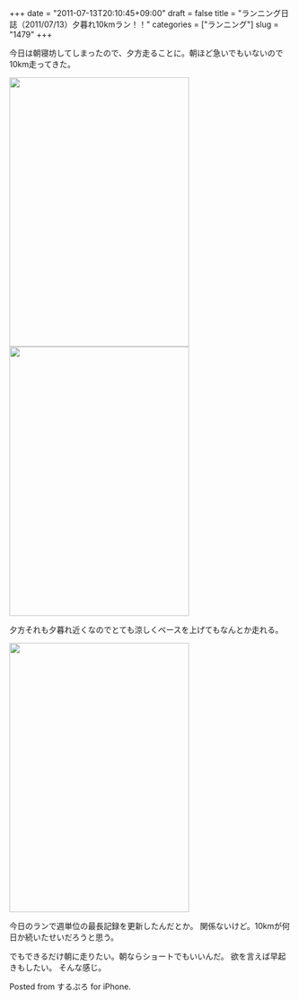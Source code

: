 +++
date = "2011-07-13T20:10:45+09:00"
draft = false
title = "ランニング日誌（2011/07/13）夕暮れ10kmラン！！"
categories = ["ランニング"]
slug = "1479"
+++

今日は朝寝坊してしまったので、夕方走ることに。朝ほど急いでもいないので10km走ってきた。

<!--more-->

<img src="https://knk-n.com/images/2011/07/slooProImg_20110713195952.png" alt="" width="320" height="480" class="slooProImg" />

<img alt="" src="https://knk-n.com/images/2011/07/slooProImg_20110713200146.png" width="320" height="480" class="slooProImg" />

夕方それも夕暮れ近くなのでとても涼しくペースを上げてもなんとか走れる。


<img alt="" src="https://knk-n.com/images/2011/07/slooProImg_20110713200518.png" width="320" height="480" class="slooProImg" />

今日のランで週単位の最長記録を更新したんだとか。
関係ないけど。10kmが何日か続いたせいだろうと思う。

でもできるだけ朝に走りたい。朝ならショートでもいいんだ。
欲を言えば早起きもしたい。
そんな感じ。

Posted from するぷろ for iPhone.
